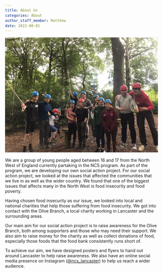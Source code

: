 ```yaml
---
title: About Us
categories: About
author_staff_member: Matthew
date: 2022-08-01
---
```


![](/images/blog/2022-08-01/about-header.jpeg)

We are a group of young people aged between 16 and 17 from the North
West of England currently partaking in the NCS program. As part of the
program, we are developing our own social action project. For our social
action project, we looked at the issues that affected the communities
that we live in as well as the wider country. We found that one of the
biggest issues that affects many in the North West is food insecurity
and food poverty.

Having chosen food insecurity as our issue, we looked into local and
national charities that help those suffering from food insecurity. We
got into contact with the Olive Branch, a local charity working in
Lancaster and the surrounding areas.

Our main aim for our social action project is to raise awareness for the
Olive Branch, both among supporters and those who may need their
support. We also aim to raise money for the charity as well as collect
donations of food, especially those foods that the food bank consistently
runs short of.

To achieve our aim, we have designed posters and flyers to hand out
around Lancaster to help raise awareness. We also have an online social
media presence on Instagram
([@ncs_lancaster](https://instagram.com/ncs_lancaster)) to help us reach
a wider audience.
